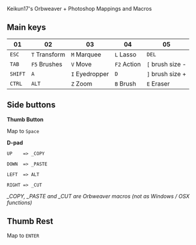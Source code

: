 Keikun17's Orbweaver + Photoshop Mappings and Macros


Main keys
---

|01|02|03|04|05|
|--------|---------------|----------------|-------------|------------------|
| `ESC`  | `T` Transform | `M` Marquee    | `L` Lasso   | `DEL`            |
| `TAB`  | `F5` Brushes  | `V` Move       | `F2` Action | `[` brush size - |
| `SHIFT`| `A`           | `I` Eyedropper | `D`         | `]` brush size + | 
| `CTRL` | `ALT`         | `Z` Zoom       | `B` Brush   | `E` Eraser       |


Side buttons
---

**Thumb Button**

Map to `Space`

**D-pad**

```
UP    => _COPY

DOWN  => _PASTE

LEFT  => ALT

RIGHT => _CUT
```

*_COPY, _PASTE and _CUT are Orbweaver macros (not as Windows / OSX functions)*

Thumb Rest
---

Map to `ENTER`


